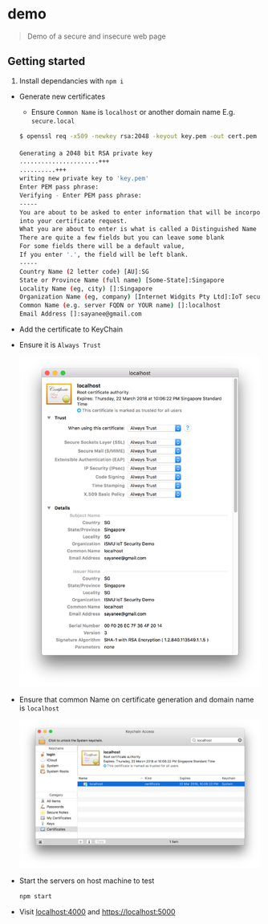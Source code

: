 # demo

> Demo of a secure and insecure web page

## Getting started

1. Install dependancies with `npm i`
- Generate new certificates
  - Ensure `Common Name` is `localhost` or another domain name E.g. `secure.local`

  ```sh
  $ openssl req -x509 -newkey rsa:2048 -keyout key.pem -out cert.pem -days 365

  Generating a 2048 bit RSA private key
  ......................+++
  ..........+++
  writing new private key to 'key.pem'
  Enter PEM pass phrase:
  Verifying - Enter PEM pass phrase:
  -----
  You are about to be asked to enter information that will be incorporated
  into your certificate request.
  What you are about to enter is what is called a Distinguished Name or a DN.
  There are quite a few fields but you can leave some blank
  For some fields there will be a default value,
  If you enter '.', the field will be left blank.
  -----
  Country Name (2 letter code) [AU]:SG
  State or Province Name (full name) [Some-State]:Singapore
  Locality Name (eg, city) []:Singapore
  Organization Name (eg, company) [Internet Widgits Pty Ltd]:IoT security demo                                   Organizational Unit Name (eg, section) []:
  Common Name (e.g. server FQDN or YOUR name) []:localhost
  Email Address []:sayanee@gmail.com
  ```
- Add the certificate to KeyChain
- Ensure it is `Always Trust`

  ![](img/always-trust.png)
- Ensure that common Name on certificate generation and domain name is `localhost`

  ![](img/certificate.png)
- Start the servers on host machine to test

  ```sh
  npm start
  ```
- Visit <localhost:4000> and <https://localhost:5000>

